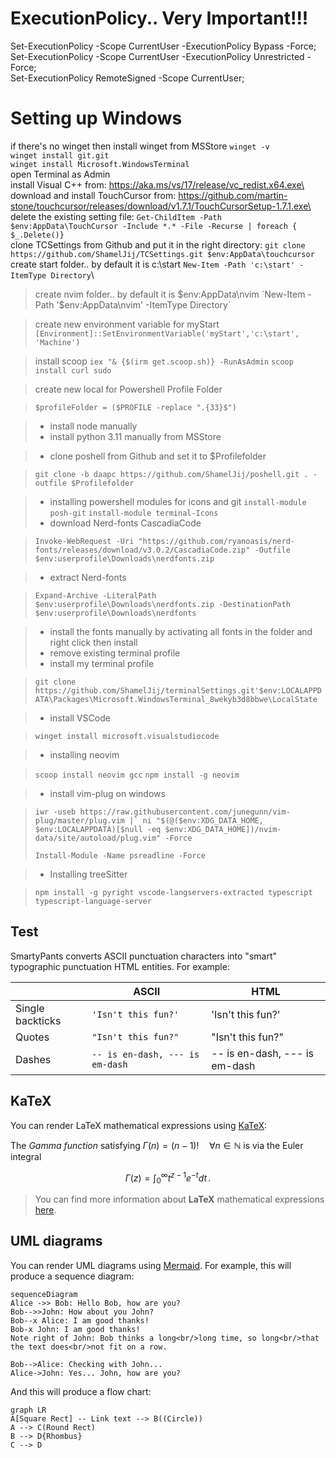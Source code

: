  # ExecutionPolicy.. Very Important!!!
 Set-ExecutionPolicy -Scope CurrentUser -ExecutionPolicy Bypass -Force;\
 Set-ExecutionPolicy -Scope CurrentUser -ExecutionPolicy Unrestricted -Force;\
 Set-ExecutionPolicy RemoteSigned -Scope CurrentUser;

 # Setting up Windows
if there's no winget then install winget from MSStore
   `winget -v`\
   `winget install git.git`\
   `winget install Microsoft.WindowsTerminal`\
open Terminal as Admin\
install Visual C++ from:
https://aka.ms/vs/17/release/vc_redist.x64.exe\
download and install TouchCursor from:
https://github.com/martin-stone/touchcursor/releases/download/v1.7.1/TouchCursorSetup-1.7.1.exe\
delete the existing setting file:
`Get-ChildItem -Path $env:AppData\TouchCursor -Include *.* -File -Recurse | foreach { $_.Delete()}`\
clone TCSettings from Github and put it in the right directory:
`git clone https://github.com/ShamelJij/TCSettings.git $env:AppData\touchcursor`\
create start folder.. by default it is c:\start
`New-Item -Path 'c:\start' -ItemType Directory`\

> create nvim folder.. by default it is $env:AppData\nvim
> `New-Item -Path '$env:AppData\nvim' -ItemType Directory`

> create new environment variable for myStart
> `[Environment]::SetEnvironmentVariable('myStart','c:\start', 'Machine')`

> install scoop
> `iex "& {$(irm get.scoop.sh)} -RunAsAdmin`
> `scoop install curl sudo`

> create new local for Powershell Profile Folder

> `$profileFolder = ($PROFILE -replace ".{33}$")`

> - install node manually
> - install python 3.11 manually from MSStore

> - clone poshell from Github and set it to $Profilefolder

> `git clone -b daapc https://github.com/ShamelJij/poshell.git . -outfile $Profilefolder`

> - installing powershell modules for icons and git
> `install-module posh-git`
> `install-module terminal-Icons`
> - download Nerd-fonts CascadiaCode

> `Invoke-WebRequest -Uri "https://github.com/ryanoasis/nerd-fonts/releases/download/v3.0.2/CascadiaCode.zip" -Outfile $env:userprofile\Downloads\nerdfonts.zip`

> - extract Nerd-fonts

> `Expand-Archive -LiteralPath $env:userprofile\Downloads\nerdfonts.zip -DestinationPath $env:userprofile\Downloads\nerdfonts`

> - install the fonts manually by activating all fonts in the folder and right click then install
> - remove existing terminal profile
> - install my terminal profile

> `git clone https://github.com/ShamelJij/terminalSettings.git'$env:LOCALAPPDATA\Packages\Microsoft.WindowsTerminal_8wekyb3d8bbwe\LocalState`

> - install VSCode

> `winget install microsoft.visualstudiocode`

> - installing neovim

> `scoop install neovim gcc`
> `npm install -g neovim`

> - install vim-plug on windows

> ```
> iwr -useb https://raw.githubusercontent.com/junegunn/vim-plug/master/plug.vim |` ni "$(@($env:XDG_DATA_HOME, $env:LOCALAPPDATA)[$null -eq $env:XDG_DATA_HOME])/nvim-data/site/autoload/plug.vim" -Force
> ```
> `Install-Module -Name psreadline -Force`

> - Installing treeSitter

> `npm install -g pyright vscode-langservers-extracted typescript typescript-language-server`



## Test

SmartyPants converts ASCII punctuation characters into "smart" typographic punctuation HTML entities. For example:

|                |ASCII                          |HTML                         |
|----------------|-------------------------------|-----------------------------|
|Single backticks|`'Isn't this fun?'`            |'Isn't this fun?'            |
|Quotes          |`"Isn't this fun?"`            |"Isn't this fun?"            |
|Dashes          |`-- is en-dash, --- is em-dash`|-- is en-dash, --- is em-dash|


## KaTeX

You can render LaTeX mathematical expressions using [KaTeX](https://khan.github.io/KaTeX/):

The *Gamma function* satisfying $\Gamma(n) = (n-1)!\quad\forall n\in\mathbb N$ is via the Euler integral

$$
\Gamma(z) = \int_0^\infty t^{z-1}e^{-t}dt\,.
$$

> You can find more information about **LaTeX** mathematical expressions [here](http://meta.math.stackexchange.com/questions/5020/mathjax-basic-tutorial-and-quick-reference).


## UML diagrams

You can render UML diagrams using [Mermaid](https://mermaidjs.github.io/). For example, this will produce a sequence diagram:

```mermaid
sequenceDiagram
Alice ->> Bob: Hello Bob, how are you?
Bob-->>John: How about you John?
Bob--x Alice: I am good thanks!
Bob-x John: I am good thanks!
Note right of John: Bob thinks a long<br/>long time, so long<br/>that the text does<br/>not fit on a row.

Bob-->Alice: Checking with John...
Alice->John: Yes... John, how are you?
```

And this will produce a flow chart:

```mermaid
graph LR
A[Square Rect] -- Link text --> B((Circle))
A --> C(Round Rect)
B --> D{Rhombus}
C --> D
```
